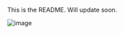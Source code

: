 This is the README. Will update soon.

![image](https://github.com/user-attachments/assets/719e02f1-bbf9-4afb-985e-790ee7e91417)
